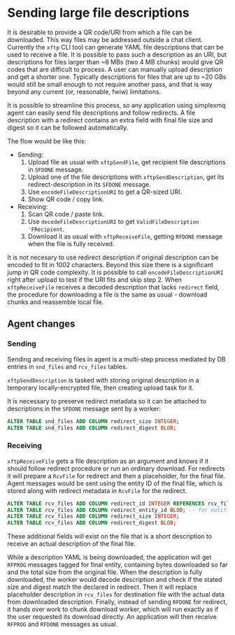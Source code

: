 # Sending large file descriptions

It is desirable to provide a QR code/URI from which a file can be downloaded. This way files may be addressed outside a chat client.
Currently the `xftp` CLI tool can generate YAML file descriptions that can be used to receive a file.
It is possible to pass such a description as an URI, but descriptions for files larger than ~8 MBs (two 4 MB chunks) would give QR codes that are difficult to process.
A user can manually upload description and get a shorter one. Typically descriptions for files that are up to ~20 GBs would still be small enough to not require another pass, and that is way beyond any current (or, reasonable, fwiw) limitations.

It is possible to streamline this process, so any application using simplexmq agent can easily send file descriptions and follow redirects.
A file description with a redirect contains an extra field with final file size and digest so it can be followed automatically.

The flow would be like this:

- Sending:
  1. Upload file as usual with `xftpSendFile`, get recipient file descriptions in `SFDONE` message.
  2. Upload one of the file descriptions with `xftpSendDescription`, get its redirect-description in its `SFDONE` message.
  3. Use `encodeFileDescriptionURI` to get a QR-sized URI.
  4. Show QR code / copy link.
- Receiving:
  1. Scan QR code / paste link.
  2. Use `decodeFileDescriptionURI` to get `ValidFileDescription 'FRecipient`.
  3. Download it as usual with `xftpReceiveFile`, getting `RFDONE` message when the file is fully received.

It is not necesary to use redirect description if original description can be encoded to fit in 1002 characters. Beyond this size there is a significant jump in QR code complexity.
It is possible to call `encodeFileDescriptionURI` right after upload to test if the URI fits and skip step 2.
When `xftpReceiveFile` receives a decoded description that lacks `redirect` field, the procedure for downloading a file is the same as usual - download chunks and reassemble local file.

## Agent changes

### Sending

Sending and receiving files in agent is a multi-step process mediated by DB entries in `snd_files` and `rcv_files` tables.

`xftpSendDescription` is tasked with storing original description in a temporary locally-encrypted file, then creating upload task for it.

It is necessary to preserve redirect metadata so it can be attached to descriptions in the `SFDONE` message sent by a worker:

```sql
ALTER TABLE snd_files ADD COLUMN redirect_size INTEGER;
ALTER TABLE snd_files ADD COLUMN redirect_digest BLOB;
```

### Receiving

`xftpReceiveFile` gets a file description as an argument and knows if it should follow redirect procedure or run an ordinary download.
For redirects it will prepare a `RcvFile` for redirect and then a placeholder, for the final file.
Agent messages would be sent using the entity ID of the final file, which is stored along with redirect metadata in `RcvFile` for the redirect.

```sql
ALTER TABLE rcv_files ADD COLUMN redirect_id INTEGER REFERENCES rcv_files ON DELETE CASCADE; -- for later updates
ALTER TABLE rcv_files ADD COLUMN redirect_entity_id BLOB; -- for notifications
ALTER TABLE rcv_files ADD COLUMN redirect_size INTEGER;
ALTER TABLE rcv_files ADD COLUMN redirect_digest BLOB;
```

These additional fields will exist on the file that is a short description to receive an actual description of the final file.

While a description YAML is being downloaded, the application will get `RFPROG` messages tagged for final entity, containing bytes downloaded so far and the total size from the original file.
When the description is fully downloaded, the worker would decode description and check if the stated size and digest match the declared in redirect.
Then it will replace placeholder description in `rcv_files` for destination file with the actual data from downloaded description.
Finally, instead of sending `RFDONE` for redirect, it hands over work to chunk download worker, which will run exactly as if the user requested its download directly.
An application will then receive `RFPROG` and `RFDONE` messages as usual.
